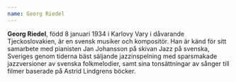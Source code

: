 ```yaml
---
name: Georg Riedel
---
```


**Georg Riedel**, född 8 januari 1934 i Karlovy Vary i dåvarande Tjeckoslovakien, är en svensk musiker och kompositör. Han är känd för sitt samarbete med pianisten Jan Johansson på skivan Jazz på svenska, Sveriges genom tiderna bäst säljande jazzinspelning med sparsmakade jazzversioner av svenska folkmelodier, samt sina tonsättningar av sånger till filmer baserade på Astrid Lindgrens böcker.
